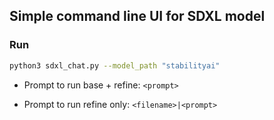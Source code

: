 ## Simple command line UI for SDXL model

### Run

```bash
python3 sdxl_chat.py --model_path "stabilityai"
```

- Prompt to run base + refine: ```<prompt>```

- Prompt to run refine only: ```<filename>|<prompt>```
